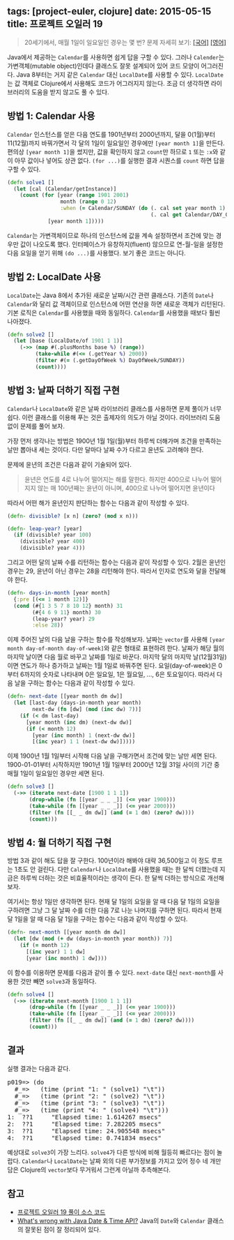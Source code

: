 tags: [project-euler, clojure]
date: 2015-05-15
title: 프로젝트 오일러 19
---
> 20세기에서, 매월 1일이 일요일인 경우는 몇 번?
> 문제 자세히 보기: [[국어]](http://euler.synap.co.kr/prob_detail.php?id=19) [[영어]](https://projecteuler.net/problem=19)

Java에서 제공하는 `Calendar`를 사용하면 쉽게 답을 구할 수 있다. 그러나 `Calender`는 가변객체(mutable object)인데다 클래스도 잘못 설계되어 있어 코드 모양이 어그러진다. Java 8부터는 거지 같은 `Calendar` 대신 `LocalDate`를 사용할 수 있다. `LocalDate`는 값 객체로 Clojure에서 사용해도 코드가 어그러지지 않는다. 조금 더 생각하면 라이브러리의 도움을 받지 않고도 풀 수 있다.<!--more-->

## 방법 1: Calendar 사용
`Calendar` 인스턴스를 얻은 다음 연도를 1901년부터 2000년까지, 달을 0(1월)부터 11(12월)까지 바꿔가면서 각 달의 1일이 일요일인 경우에만 `[year month 1]`을 만든다. 편의상 `[year month 1]`을 썼지만, 값을 확인하지 않고 `count`만 하므로 `1` 또는 `:x`와 같이 아무 값이나 넣어도 상관 없다. `(for ...)`를 실행한 결과 시퀀스를 `count` 하면 답을 구할 수 있다.

```clojure
(defn solve1 []
  (let [cal (Calendar/getInstance)]
    (count (for [year (range 1901 2001)
                 month (range 0 12)
                 :when (= Calendar/SUNDAY (do (. cal set year month 1)
                                              (. cal get Calendar/DAY_OF_WEEK)))]
             [year month 1]))))
```

`Calendar`는 가변객체이므로 하나의 인스턴스에 값을 계속 설정하면서 조건에 맞는 경우만 값이 나오도록 했다. 인터페이스가 유창하지(fluent) 않으므로 연-월-일을 설정한 다음 요일을 얻기 위해 `(do ...)`를 사용했다. 보기 좋은 코드는 아니다.

## 방법 2: LocalDate 사용
`LocalDate`는 Java 8에서 추가된 새로운 날짜/시간 관련 클래스다. 기존의 `Date`나 `Calendar`와 달리 값 객체이므로 인스턴스에 어떤 연산을 하면 새로운 객체가 리턴된다. 기본 로직은 `Calendar`를 사용했을 때와 동일하다. `Calendar`를 사용했을 때보다 훨씬 나아졌다.

```clojure
(defn solve2 []
  (let [base (LocalDate/of 1901 1 1)]
    (->> (map #(.plusMonths base %) (range))
         (take-while #(<= (.getYear %) 2000))
         (filter #(= (.getDayOfWeek %) DayOfWeek/SUNDAY))
         (count))))
```

## 방법 3: 날짜 더하기 직접 구현
`Calendar`나 `LocalDate`와 같은 날짜 라이브러리 클래스를 사용하면 문제 풀이가 너무 쉽다. 이런 클래스를 이용해 푸는 것은 출제자의 의도가 아닐 것이다. 라이브러리 도움 없이 문제를 풀어 보자.

가장 먼저 생각나는 방법은 1900년 1월 1일(월)부터 하루씩 더해가며 조건을 만족하는 날만 뽑아내 세는 것이다. 다만 달마다 날짜 수가 다르고 윤년도 고려해야 한다.

문제에 윤년의 조건은 다음과 같이 기술되어 있다.

> 윤년은 연도를 4로 나누어 떨어지는 해를 말한다. 하지만 400으로 나누어 떨어지지 않는 매 100년째는 윤년이 아니며, 400으로 나누어 떨어지면 윤년이다

따라서 어떤 해가 윤년인지 판단하는 함수는 다음과 같이 작성할 수 있다.

```clojure
(defn- divisible? [x n] (zero? (mod x n)))

(defn- leap-year? [year]
  (if (divisible? year 100)
    (divisible? year 400)
    (divisible? year 4)))
```

그리고 어떤 달의 날짜 수를 리턴하는 함수는 다음과 같이 작성할 수 있다. 2월은 윤년인 경우는 29, 윤년이 아닌 경우는 28을 리턴해야 한다. 따라서 인자로 연도와 달을 전달해야 한다.

```clojure
(defn- days-in-month [year month]
  {:pre [(<= 1 month 12)]}
  (cond (#{1 3 5 7 8 10 12} month) 31
        (#{4 6 9 11} month) 30
        (leap-year? year) 29
        :else 28))
```

이제 주어진 날의 다음 날을 구하는 함수를 작성해보자. 날짜는 `vector`를 사용해 `[year month day-of-month day-of-week]`와 같은 형태로 표현하려 한다. 날짜가 해당 월의 마지막 날이면 다음 월로 바꾸고 날짜를 1일로 바꾼다. 마지막 달의 마지막 날(12월31일)이면 연도가 하나 증가하고 날짜는 1월 1일로 바꿔주면 된다. 요일(day-of-week)은 0부터 6까지의 숫자로 나타내며 0은 일요일, 1은 월요일, ..., 6은 토요일이다. 따라서 다음 날을 구하는 함수는 다음과 같이 작성할 수 있다.

```clojure
(defn- next-date [[year month dm dw]]
  (let [last-day (days-in-month year month)
        next-dw (fn [dw] (mod (inc dw) 7))]
    (if (< dm last-day)
      [year month (inc dm) (next-dw dw)]
      (if (< month 12)
        [year (inc month) 1 (next-dw dw)]
        [(inc year) 1 1 (next-dw dw)]))))
```

이제 1900년 1월 1일부터 시작해 다음 날을 구해가면서 조건에 맞는 날만 세면 된다. 1900-01-01부터 시작하지만 1901년 1월 1일부터 2000년 12월 31일 사이의 기간 중 매월 1일이 일요일인 경우만 세면 된다.

```clojure
(defn solve3 []
  (->> (iterate next-date [1900 1 1 1])
       (drop-while (fn [[year _ _ _]] (<= year 1900)))
       (take-while (fn [[year _ _ _]] (<= year 2000)))
       (filter (fn [[_ _ dm dw]] (and (= 1 dm) (zero? dw))))
       (count)))
```

## 방법 4: 월 더하기 직접 구현
방법 3과 같이 해도 답을 잘 구한다. 100년이라 해봐야 대략 36,500일고 이 정도 루프는 1초도 안 걸린다. 다만 `Calendar`나 `LocalDate`를 사용했을 때는 한 달씩 더했는데 지금은 하루씩 더하는 것은 비효율적이라는 생각이 든다. 한 달씩 더하는 방식으로 개선해보자.

여기서는 항상 1일만 생각하면 된다. 현재 달 1일의 요일을 알 때 다음 달 1일의 요일을 구하려면 그냥 그 달 날짜 수를 더한 다음 7로 나눈 나머지를 구하면 된다. 따라서 현재 달 1일을 알 때 다음 달 1일을 구하는 함수는 다음과 같이 작성할 수 있다.

```clojure
(defn- next-month [[year month dm dw]]
  (let [dw (mod (+ dw (days-in-month year month)) 7)]
    (if (= month 12)
      [(inc year) 1 1 dw]
      [year (inc month) 1 dw])))
```

이 함수를 이용하면 문제를 다음과 같이 풀 수 있다. `next-date` 대신 `next-month`를 사용한 것만 빼면 `solve3`과 동일하다.

```clojure
(defn solve4 []
  (->> (iterate next-month [1900 1 1 1])
       (drop-while (fn [[year _ _ _]] (<= year 1900)))
       (take-while (fn [[year _ _ _]] (<= year 2000)))
       (filter (fn [[_ _ dm dw]] (and (= 1 dm) (zero? dw))))
       (count)))
```

## 결과
실행 결과는 다음과 같다.

<pre class="console">
p019=> (do
  #_=>   (time (print "1: " (solve1) "\t"))
  #_=>   (time (print "2: " (solve2) "\t"))
  #_=>   (time (print "3: " (solve3) "\t"))
  #_=>   (time (print "4: " (solve4) "\t")))
1:  ??1     "Elapsed time: 1.614267 msecs"
2:  ??1     "Elapsed time: 7.282205 msecs"
3:  ??1     "Elapsed time: 24.905548 msecs"
4:  ??1     "Elapsed time: 0.741834 msecs"
</pre>

예상대로 `solve3`이 가장 느리다. `solve4`가 다른 방식에 비해 월등히 빠르다는 점이 놀랍다. `Calendar`나 `LocalDate`는 날짜 외의 다른 부가정보를 가지고 있어 정수 네 개만 담은 Clojure의 `vector`보다 무거워서 그런게 아닐까 추측해본다.

## 참고
* [프로젝트 오일러 19 풀이 소스 코드](https://github.com/ntalbs/euler/blob/master/src/p019.clj)
* [What's wrong with Java Date & Time API?](http://stackoverflow.com/questions/1969442/whats-wrong-with-java-date-time-api)
Java의 `Date`와 `Calendar` 클래스의 잘못된 점이 잘 정리되어 있다.
